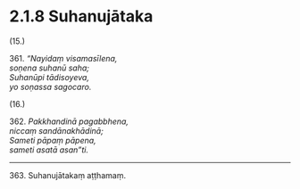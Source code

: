 # 2.1.8 Suhanujātaka

(15.)

361\. _“Nayidaṃ visamasīlena,_  
_soṇena suhanū saha;_  
_Suhanūpi tādisoyeva,_  
_yo soṇassa sagocaro._  

(16.)

362\. _Pakkhandinā pagabbhena,_  
_niccaṃ sandānakhādinā;_  
_Sameti pāpaṃ pāpena,_  
_sameti asatā asan”ti._  

---

363\. Suhanujātakaṃ aṭṭhamaṃ.
